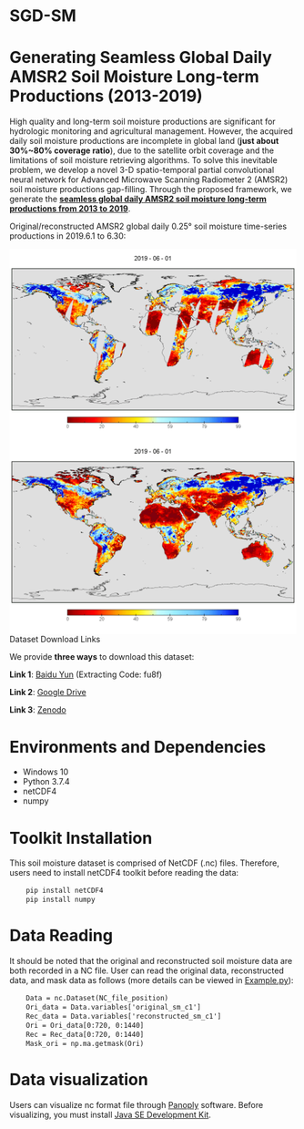 # SGD-SM
# Generating Seamless Global Daily AMSR2 Soil Moisture Long-term Productions (2013-2019)

High quality and long-term soil moisture productions are significant for hydrologic monitoring and agricultural management. 
However, the acquired daily soil moisture productions are incomplete in global land (**just about 30%~80% coverage ratio**),
 due to the satellite orbit coverage and the limitations of soil moisture retrieving algorithms. To solve this inevitable problem, 
 we develop a novel 3-D spatio-temporal partial convolutional neural network for Advanced Microwave Scanning Radiometer 2 (AMSR2) soil moisture productions gap-filling. 
 Through the proposed framework, we generate the [**seamless global daily AMSR2 soil moisture long-term productions from 2013 to 2019**](https://qzhang95.github.io/Projects/Global-Daily-Seamless-AMSR2/).

Original/reconstructed AMSR2 global daily 0.25° soil moisture time-series productions in 2019.6.1 to 6.30:


<img src="./figures/ori.gif" align=left width="512px"/>
<img src="./figures/rec.gif" align=right width="512px/>
<br/>

# Dataset Download Links
We provide **three ways** to download this dataset:

**Link 1**: [Baidu Yun](https://pan.baidu.com/s/1SGdKmfgUgUBmcWse-cDsWg) (Extracting Code: fu8f)

**Link 2**: [Google Drive](https://drive.google.com/file/d/1pGoX12Va3k6o9ybIMBjpDDHLbcUShM1P/view?usp=sharing)

**Link 3**: [Zenodo](http://doi.org/10.5281/zenodo.3960425)


# Environments and Dependencies
* Windows 10
* Python 3.7.4
* netCDF4
* numpy


# Toolkit Installation
This soil moisture dataset is comprised of NetCDF (.nc) files. Therefore, users need to install netCDF4 toolkit before reading the data:
```
    pip install netCDF4
    pip install numpy
```

# Data Reading
It should be noted that the original and reconstructed soil moisture data are both recorded in a NC file. 
User can read the original data, reconstructed data, and mask data as follows (more details can be viewed in [Example.py](Example.py)):
```
    Data = nc.Dataset(NC_file_position)
    Ori_data = Data.variables['original_sm_c1']
    Rec_data = Data.variables['reconstructed_sm_c1']
    Ori = Ori_data[0:720, 0:1440]
    Rec = Rec_data[0:720, 0:1440]
    Mask_ori = np.ma.getmask(Ori)
```

# Data visualization
Users can visualize nc format file through [Panoply](https://www.giss.nasa.gov/tools/panoply/download/) software. Before visualizing, you must install [Java SE Development Kit](https://www.oracle.com/java/technologies/javase/javase-jdk8-downloads.html).

